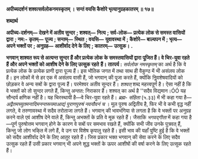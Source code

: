 **अपीच्यदर्शनं शश्वत्सर्वलोकनमस्कृतम् ।** **सन्तं वयसि कैशोरे भृत्यानुग्रहकातरम् ॥ १७॥** 

**शब्दार्थ** 

**अपीच्य-दर्शनम्—** **देखने में अतीव सुन्दर** **; शश्वत्—** **नित्य** **; सर्व-लोक—** **प्रत्येक लोक से समस्त वासियों द्वारा** **; नम:-** **कृतम्—** **पूज्य** **; सन्तम्—** **स्थित** **; वयसि—** **युवावस्था में** **; कैशोरे—** **बाल्यपन में** **; भृत्य—** **अपने भक्तों पर** **; अनुग्रह—** **आशीर्वाद देने के लिए** **; कातरम्—** **उत्सुक।** **.** 

**भगवान् शाश्वत रूप से अत्यन्त सुन्दर हैं और प्रत्येक लोक के समस्तवासियों द्वारा** **पूजित हैं। वे चिर-युवा रहते हैं और अपने भक्तों को आशीष देने के लिए उत्सुक रहते** **हैं।** **तात्पर्य :** *सर्वलोक नमस्कृतम्* का अर्थ है कि वे प्रत्येक लोक के प्रत्येक प्राणी द्वारा पूज्य हैं। इस भौतिक जगत में तथा साथ ही वैकुण्ठ में भी असंलय लोक हैं। इन लोकों में से हर एक में असंलय वासी हैं, जो भगवान् की पूजा करते हैं, क्योंकि निॢवशेषवादियों को छोड़कर वे अन्य सबों के द्वारा पूज्य हैं। परमेश्वर अतीव सुन्दर हैं। *शश्वत्* शब्द महत्त्वपूर्ण है। ऐसा नहीं है कि वे भक्तों को तो सुन्दर लगते हैं, किन्तु अन्तत: निराकार हैं। शश्वत् का अर्थ है ''सदैव विद्यमान।ÓÓ यह सौन्दर्य क्षणिक नहीं है। यह चिरस्थायी है—वे चिर-युवा रहते हैं। *ब्रह्म-* *संहिता* (५.३३) में भी कहा गया है— *अद्वैतमच्युतमनादिमनन्तरूपमाआद्यं पुराणपुरुषं नवयौवनं* *च* । मूल पुरुष अद्वितीय है, फिर भी वे कभी वृद्ध नहीं लगते, वे तरुणावस्था में सदैव तरोताजा लगते हैं। भगवान् की भावभंगिया से लगता है कि वे भक्तों पर अनुग्रह करने वाले एवं आशीष देने वाले हैं, किन्तु अभक्तों के प्रति वे मूक रहते हैं। जैसाकि *भगवद्गीता* में कहा गया है—पूर्ण पुरुषोत्तम भगवान् होने के कारण वे सबों पर समभाव रखते हैं, क्योंकि सभी जीव उनके पुत्रवत् हैं, किन्तु जो लोग भकि्त में लगे हैं, वे उन पर विशेष कृपालु रहते हैं। इसी भाव की यहाँ पुष्टि हुई है कि वे भक्तों को सदैव आशीर्वाद देने के लिए आतुर रहते हैं। जिस प्रकार भक्त भगवान् की सेवा करने के लिए सदैव उत्सुक रहते हैं उसी प्रकार भगवान् भी अपने शुद्ध भक्तों के ऊपर आशीषों की वर्षा करने के लिए उत्सुक रहते हैं।  